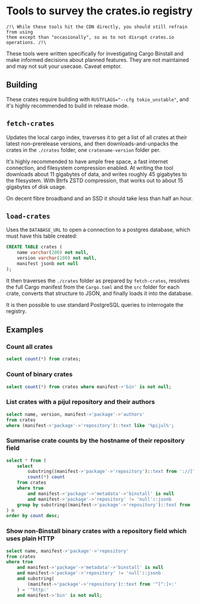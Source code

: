 # Tools to survey the crates.io registry

```
/!\ While these tools hit the CDN directly, you should still refrain from using
them except than "occasionally", so as to not disrupt crates.io operations. /!\
```

These tools were written specifically for investigating Cargo Binstall and make
informed decisions about planned features. They are not maintained and may not
suit your usecase. Caveat emptor.

## Building

These crates require building with `RUSTFLAGS="--cfg tokio_unstable"`, and it's
highly recommended to build in release mode.

## `fetch-crates`

Updates the local cargo index, traverses it to get a list of all crates at
their latest non-prerelease versions, and then downloads-and-unpacks the crates
in the `./crates` folder, one `cratename-version` folder per.

It's highly recommended to have ample free space, a fast internet connection,
and filesystem compression enabled. At writing the tool downloads about 11
gigabytes of data, and writes roughly 45 gigabytes to the filesystem. With
Btrfs ZSTD compression, that works out to about 15 gigabytes of disk usage.

On decent fibre broadband and an SSD it should take less than half an hour.

## `load-crates`

Uses the `DATABASE_URL` to open a connection to a postgres database, which must
have this table created:

```sql
CREATE TABLE crates (
    name varchar(200) not null,
    version varchar(100) not null,
    manifest jsonb not null
);
```

It then traverses the `./crates` folder as prepared by `fetch-crates`, resolves
the full Cargo manifest from the `Cargo.toml` and the `src` folder for each
crate, converts that structure to JSON, and finally loads it into the database.

It is then possible to use standard PostgreSQL queries to interrogate the registry.

## Examples

### Count all crates

```sql
select count(*) from crates;
```

### Count of binary crates

```sql
select count(*) from crates where manifest->'bin' is not null;
```

### List crates with a pijul repository and their authors

```sql
select name, version, manifest->'package'->'authors'
from crates
where (manifest->'package'->'repository')::text like '%pijul%';
```

### Summarise crate counts by the hostname of their repository field

```sql
select * from (
	select
		substring((manifest->'package'->'repository')::text from '://[^/]+') hostname,
		count(*) count
	from crates
	where true
		and manifest->'package'->'metadata'->'binstall' is null
		and manifest->'package'->'repository' != 'null'::jsonb
	group by substring((manifest->'package'->'repository')::text from '://[^/]+')
) n
order by count desc;
```

### Show non-Binstall binary crates with a repository field which uses plain HTTP

```sql
select name, manifest->'package'->'repository'
from crates
where true
	and manifest->'package'->'metadata'->'binstall' is null
	and manifest->'package'->'repository' != 'null'::jsonb
	and substring(
		(manifest->'package'->'repository')::text from '^[^:]+:'
	) = '"http:'
	and manifest->'bin' is not null;
```

